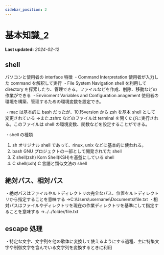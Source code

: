 ```yaml
---
sidebar_position: 2
---
```


# 基本知識_2

**Last updated:** _2024-02-12_

## shell

パソコンと使用者の interface
特徴
・Command Interpretation
使用者が入力した command を解釈して実行
・File System Navigation
shell を利用して directory を探索したり、管理できる。ファイルなどを作成、削除、移動などの作業ができる
・Enviroment Variables and Configuration anagement
使用者の環境を構築、管理するための環境変数を設定でき。

・mac は基本的に bash だったが、10.15version から zsh を基本 shell として変更されている
->また.zshrc などのファイルは terminal を開くたびに実行される。このファイルは shell の環境変数、関数などを設定することができる。

・shell の種類

1. sh
   オリジナル shell であって、rinux, unix などに基本的に使われる。
2. bash
   GNU プロジェクトの一部として開発されてた shell
3. Z shell(zsh)
   Korn Shell(KSH)を基盤にしている shell
4. C shell(csh)
   C 言語と類似文法の shell

## 絶対パス、相対パス

・絶対パスはファイルやルトディレクトリの完全なパス、位置をルトディレクトリから指定することを意味する
→C:\Users\username\Documents\file.txt
・相対パスはファイルやディレクトリを現在の作業ディレクトリを基準にして指定することを意味する
->../../folder/file.txt

## escape 処理

・特定な文字、文字列を他の歌体に変換して使えるようにする過程、主に特集文字や制御文字を含んでいる文字列を変換するときに利用
